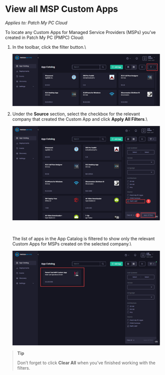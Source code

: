# View all MSP Custom Apps

_Applies to: Patch My PC Cloud_

To locate any Custom Apps for Managed Service Providers (MSPs) you’ve created in Patch My PC (PMPC) Cloud:

1.  In the toolbar, click the filter button.\


    ![Clicking the filter button](/_images/image-(2263).png "Clicking the filter button")


2.  Under the <strong>Source</strong> section, select the checkbox for the relevant company that created the Custom App and click <strong>Apply All Filters</strong>.\


    ![Selecting the checkbox for the relevant company that created the Custom App and clicking “Apply All Filters](/_images/image-(2264).png "Selecting the checkbox for the relevant company that created the Custom App and clicking “Apply All Filters")

    \
    \
    The list of apps in the App Catalog is filtered to show only the relevant Custom Apps for MSPs created on the selected company.\


    ![Filtered App Catalog list](/_images/image-(2265).png "Filtered App Catalog list")

<blockquote class="wp-block-quote">
<p><strong>Tip</strong></p>
<p>Don’t forget to click <strong>Clear All</strong> when you’ve finished working with the filters.</p>
</blockquote>